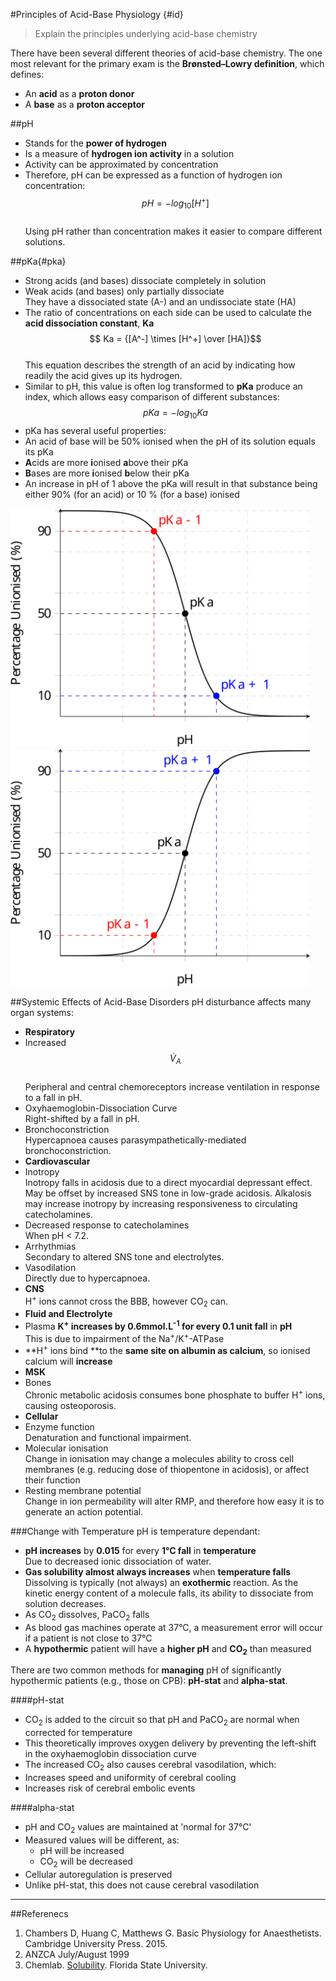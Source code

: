 #Principles of Acid-Base Physiology {#id}
> Explain the principles underlying acid-base chemistry

There have been several different theories of acid-base chemistry. The one most relevant for the primary exam is the **Brønsted–Lowry definition**, which defines:
* An **acid** as a **proton donor**
* A **base** as a **proton acceptor**

##pH
* Stands for the **power of hydrogen**
* Is a measure of **hydrogen ion activity** in a solution
 * Activity can be approximated by concentration
 * Therefore, pH can be expressed as a function of hydrogen ion concentration:  $$pH = -log_{10}[H^+]$$  
 Using pH rather than concentration makes it easier to compare different solutions.
  
##pKa{#pka}
* Strong acids (and bases) dissociate completely in solution
* Weak acids (and bases) only partially dissociate  
They have a dissociated state (A-) and an undissociate state (HA)
* The ratio of concentrations on each side can be used to calculate the **acid dissociation constant**, **Ka**  
$$ Ka = {[A^-] \times [H^+] \over [HA]}$$  
This equation describes the strength of an acid by indicating how readily the acid gives up its hydrogen.
* Similar to pH, this value is often log transformed to **pKa** produce an index, which allows easy comparison of different substances:  
$$ pKa = -log_{10}Ka$$  
* pKa has several useful properties:
 * An acid of base will be 50% ionised when the pH of its solution equals its pKa
  * **A**cids are more **i**onised **a**bove their pKa
  * **B**ases are more **i**onised **b**elow their pKa
 * An increase in pH of 1 above the pKa will result in that substance being either 90% (for an acid) or 10 % (for a base) ionised
 
<img src="resources\pkas-acids.svg" style="width: 30pc;">

<img src="resources\pkas-bases.svg" style="width: 30pc;">



  
##Systemic Effects of Acid-Base Disorders
pH disturbance affects many organ systems:
* **Respiratory**
 * Increased $$\dot{V}_A$$  
 Peripheral and central chemoreceptors increase ventilation in response to a fall in pH.
 * Oxyhaemoglobin-Dissociation Curve  
 Right-shifted by a fall in pH.
 * Bronchoconstriction  
 Hypercapnoea causes parasympathetically-mediated bronchoconstriction.
* **Cardiovascular**
 * Inotropy  
  Inotropy falls in acidosis due to a direct myocardial depressant effect. May be offset by increased SNS tone in low-grade acidosis. Alkalosis may increase inotropy by increasing responsiveness to circulating catecholamines.
 * Decreased response to catecholamines  
 When pH < 7.2.
 * Arrhythmias  
 Secondary to altered SNS tone and electrolytes.
 * Vasodilation  
 Directly due to hypercapnoea.
* **CNS**  
H<sup>+</sup> ions cannot cross the BBB, however CO<sub>2</sub> can.
* **Fluid and Electrolyte**  
 * Plasma **K<sup>+</sup> increases **by** 0.6mmol.L<sup>-1</sup> for every 0.1 unit fall** in **pH**  
 This is due to impairment of the Na<sup>+</sup>/K<sup>+</sup>-ATPase
 * **H<sup>+</sup> ions bind **to the **same site on albumin as calcium**, so ionised calcium will **increase**
* **MSK**
 * Bones  
 Chronic metabolic acidosis consumes bone phosphate to buffer H<sup>+</sup> ions, causing osteoporosis.
* **Cellular**
 * Enzyme function  
 Denaturation and functional impairment.
 * Molecular ionisation  
 Change in ionisation may change a molecules ability to cross cell membranes (e.g. reducing dose of thiopentone in acidosis), or affect their function
 * Resting membrane potential  
 Change in ion permeability will alter RMP, and therefore how easy it is to generate an action potential.
 
###Change with Temperature
pH is temperature dependant:
* **pH increases** by **0.015** for every **1°C fall** in **temperature**  
Due to decreased ionic dissociation of water.
* **Gas solubility **almost always** increases** when **temperature falls**  
Dissolving is typically (not always) an **exothermic** reaction. As the kinetic energy content of a molecule falls, its ability to dissociate from solution decreases.
 * As CO<sub>2</sub> dissolves, PaCO<sub>2</sub> falls
* As blood gas machines operate at 37°C, a measurement error will occur if a patient is  not close to 37°C
 * A **hypothermic** patient will have a **higher pH** and **CO<sub>2</sub>** than measured

There are two common methods for **managing** pH of significantly hypothermic patients (e.g., those on CPB): **pH-stat** and **alpha-stat**.

####pH-stat
* CO<sub>2</sub> is added to the circuit so that pH and PaCO<sub>2</sub> are normal when corrected for temperature
* This theoretically improves oxygen delivery by preventing the left-shift in the oxyhaemoglobin dissociation curve
* The increased CO<sub>2</sub> also causes cerebral vasodilation, which:
 * Increases speed and uniformity of cerebral cooling
 * Increases risk of cerebral embolic events

####alpha-stat
* pH and CO<sub>2</sub> values are maintained at 'normal for 37°C'
 * Measured values will be different, as:
   * pH will be increased
   * CO<sub>2</sub> will be decreased
* Cellular autoregulation is preserved
* Unlike pH-stat, this does not cause cerebral vasodilation

---
##Referenecs
1. Chambers D, Huang C, Matthews G. Basic Physiology for Anaesthetists. Cambridge University Press. 2015.
2. ANZCA July/August 1999
3. Chemlab. [Solubility](https://www.chem.fsu.edu/chemlab/chm1046course/solubility.html). Florida State University.